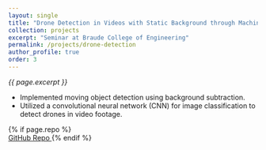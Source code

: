 ```yaml
---
layout: single
title: "Drone Detection in Videos with Static Background through Machine Learning"
collection: projects
excerpt: "Seminar at Braude College of Engineering"
permalink: /projects/drone-detection
author_profile: true
order: 3
---
```


*{{ page.excerpt }}*

- Implemented moving object detection using background subtraction.
- Utilized a convolutional neural network (CNN) for image classification to detect drones in video footage.

{% if page.repo %}
<br>
<a href="{{ page.repo }}" target="_blank" class="btn btn--primary">
  <i class="fab fa-fw fa-github"></i> GitHub Repo
</a>
{% endif %}

